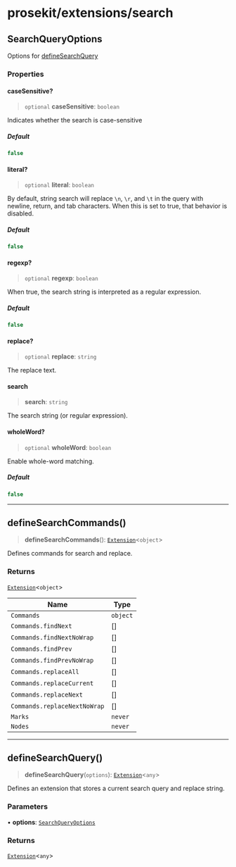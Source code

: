 # prosekit/extensions/search

<a id="SearchQueryOptions" name="SearchQueryOptions"></a>

## SearchQueryOptions

Options for [defineSearchQuery](search.md#defineSearchQuery)

### Properties

<a id="caseSensitive" name="caseSensitive"></a>

#### caseSensitive?

> `optional` **caseSensitive**: `boolean`

Indicates whether the search is case-sensitive

##### Default

```ts
false
```

<a id="literal" name="literal"></a>

#### literal?

> `optional` **literal**: `boolean`

By default, string search will replace `\n`, `\r`, and `\t` in the query
with newline, return, and tab characters. When this is set to true, that
behavior is disabled.

##### Default

```ts
false
```

<a id="regexp" name="regexp"></a>

#### regexp?

> `optional` **regexp**: `boolean`

When true, the search string is interpreted as a regular expression.

##### Default

```ts
false
```

<a id="replace" name="replace"></a>

#### replace?

> `optional` **replace**: `string`

The replace text.

<a id="search" name="search"></a>

#### search

> **search**: `string`

The search string (or regular expression).

<a id="wholeWord" name="wholeWord"></a>

#### wholeWord?

> `optional` **wholeWord**: `boolean`

Enable whole-word matching.

##### Default

```ts
false
```

***

<a id="defineSearchCommands" name="defineSearchCommands"></a>

## defineSearchCommands()

> **defineSearchCommands**(): [`Extension`](../core.md#ExtensionT)\<`object`\>

Defines commands for search and replace.

### Returns

[`Extension`](../core.md#ExtensionT)\<`object`\>

| Name | Type |
| ------ | ------ |
| `Commands` | `object` |
| `Commands.findNext` | [] |
| `Commands.findNextNoWrap` | [] |
| `Commands.findPrev` | [] |
| `Commands.findPrevNoWrap` | [] |
| `Commands.replaceAll` | [] |
| `Commands.replaceCurrent` | [] |
| `Commands.replaceNext` | [] |
| `Commands.replaceNextNoWrap` | [] |
| `Marks` | `never` |
| `Nodes` | `never` |

***

<a id="defineSearchQuery" name="defineSearchQuery"></a>

## defineSearchQuery()

> **defineSearchQuery**(`options`): [`Extension`](../core.md#ExtensionT)\<`any`\>

Defines an extension that stores a current search query and replace string.

### Parameters

• **options**: [`SearchQueryOptions`](search.md#SearchQueryOptions)

### Returns

[`Extension`](../core.md#ExtensionT)\<`any`\>
